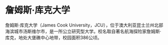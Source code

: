 # 詹姆斯·库克大学

詹姆斯·库克大学（James Cook University，JCU），位于澳大利亚昆士兰州北部海滨城市汤斯维尔市，是一所公立研究型大学。校名取自著名航海探险家詹姆斯·库克，地处大堡礁中心地带，校园面积386公顷。